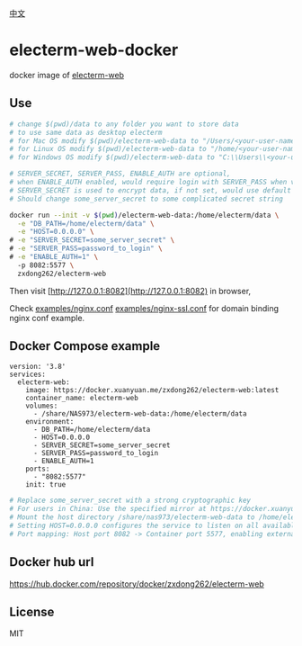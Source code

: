 [中文](README_cn.md)

# electerm-web-docker

docker image of [electerm-web](https://github.com/electerm/electerm-web)

## Use

```sh
# change $(pwd)/data to any folder you want to store data
# to use same data as desktop electerm
# for Mac OS modify $(pwd)/electerm-web-data to "/Users/<your-user-name>/Library/Application Support/electerm"
# for Linux OS modify $(pwd)/electerm-web-data to "/home/<your-user-name>/.config/electerm"
# for Windows OS modify $(pwd)/electerm-web-data to "C:\\Users\\<your-user-name>\\AppData\\Roaming\\electerm"

# SERVER_SECRET, SERVER_PASS, ENABLE_AUTH are optional,
# when ENABLE_AUTH enabled, would require login with SERVER_PASS when visit
# SERVER_SECRET is used to encrypt data, if not set, would use default value
# Should change some_server_secret to some complicated secret string

docker run --init -v $(pwd)/electerm-web-data:/home/electerm/data \
  -e "DB_PATH=/home/electerm/data" \
  -e "HOST=0.0.0.0" \
# -e "SERVER_SECRET=some_server_secret" \
# -e "SERVER_PASS=password_to_login" \
# -e "ENABLE_AUTH=1" \  
  -p 8082:5577 \
  zxdong262/electerm-web

```

Then visit [http://127.0.0.1:8082](http://127.0.0.1:8082) in browser,

Check [examples/nginx.conf](https://github.com/electerm/electerm-web/blob/main/examples/nginx.conf) [examples/nginx-ssl.conf](https://github.com/electerm/electerm-web/blob/main/examples/nginx-ssl.conf)  for domain binding nginx conf example.

## Docker Compose example

```docker
version: '3.8'
services:
  electerm-web:
    image: https://docker.xuanyuan.me/zxdong262/electerm-web:latest
    container_name: electerm-web
    volumes:
      - /share/NAS973/electerm-web-data:/home/electerm/data
    environment:
      - DB_PATH=/home/electerm/data
      - HOST=0.0.0.0
      - SERVER_SECRET=some_server_secret
      - SERVER_PASS=password_to_login
      - ENABLE_AUTH=1
    ports:
      - "8082:5577"
    init: true
```

```sh
# Replace some_server_secret with a strong cryptographic key
# For users in China: Use the specified mirror at https://docker.xuanyuan.me/zxdong262/electerm-web:latest. Default settings apply for users in other regions.
# Mount the host directory /share/nas973/electerm-web-data to /home/electerm/data in the container. Configure this path according to your storage requirements.
# Setting HOST=0.0.0.0 configures the service to listen on all available network interfaces
# Port mapping: Host port 8082 -> Container port 5577, enabling external access to the containerized service
```

## Docker hub url

https://hub.docker.com/repository/docker/zxdong262/electerm-web

## License

MIT
